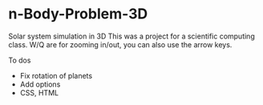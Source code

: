 # n-Body-Problem-3D

Solar system simulation in 3D
This was a project for a scientific computing class.
W/Q are for zooming in/out, you can also use the arrow keys.


To dos

 - Fix rotation of planets
 - Add options
 - CSS, HTML
